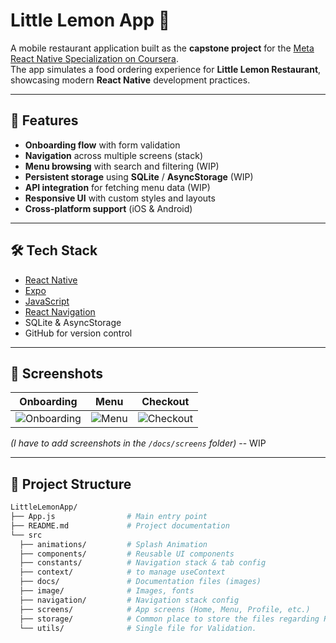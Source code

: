 # Little Lemon App 🍋

A mobile restaurant application built as the **capstone project** for the [Meta React Native Specialization on Coursera](https://www.coursera.org/specializations/meta-react-native).  
The app simulates a food ordering experience for **Little Lemon Restaurant**, showcasing modern **React Native** development practices.

---

## 🚀 Features

- **Onboarding flow** with form validation  
- **Navigation** across multiple screens (stack)  
- **Menu browsing** with search and filtering  (WIP)
- **Persistent storage** using **SQLite** / **AsyncStorage**   (WIP)
- **API integration** for fetching menu data  (WIP)
- **Responsive UI** with custom styles and layouts  
- **Cross-platform support** (iOS & Android)

---

## 🛠️ Tech Stack

- [React Native](https://reactnative.dev/)  
- [Expo](https://expo.dev/)  
- [JavaScript](https://www.coursera.org/learn/programming-with-javascript)
- [React Navigation](https://reactnavigation.org/)  
- SQLite & AsyncStorage  
- GitHub for version control  

---

## 📸 Screenshots

| Onboarding | Menu | Checkout |
|------------|------|----------|
| ![Onboarding](docs/screens/onboarding.png) | ![Menu](docs/screens/menu.png) | ![Checkout](docs/screens/checkout.png) |

*(I have to add screenshots in the `/docs/screens` folder)* -- WIP

---

## 📂 Project Structure

```bash
LittleLemonApp/
├── App.js                # Main entry point
├── README.md             # Project documentation
└── src
  ├── animations/         # Splash Animation    
  ├── components/         # Reusable UI components
  ├── constants/          # Navigation stack & tab config
  ├── context/            # to manage useContext
  ├── docs/               # Documentation files (images)
  ├── image/              # Images, fonts
  ├── navigation/         # Navigation stack config
  ├── screens/            # App screens (Home, Menu, Profile, etc.)
  ├── storage/            # Common place to store the files regarding React Native Storage
  └── utils/              # Single file for Validation.
